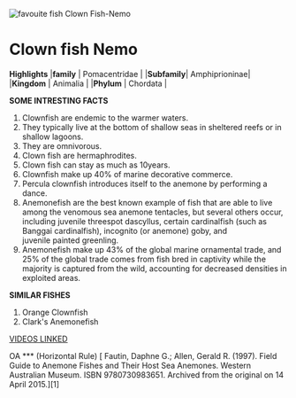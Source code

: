 ![favouite fish Clown Fish-Nemo](https://lumiere-a.akamaihd.net/v1/images/p_findingnemo_19752_05271d3f.jpeg?region=0%2C0%2C540%2C810)

# Clown fish  Nemo

**Highlights**
 |**family**   | Pomacentridae |
 |**Subfamily**| Amphiprioninae|
 |**Kingdom**  | Animalia      |
 |**Phylum**   | Chordata      |
 
 **SOME INTRESTING FACTS**
 1. Clownfish are endemic to the warmer waters.
 2. They typically live at the bottom of shallow seas in sheltered reefs or in shallow lagoons.
 3. They are omnivorous.
 4. Clown fish are hermaphrodites.
 5. Clown fish can stay as much as 10years.
 6. Clownfish make up 40% of marine decorative commerce.
 7. Percula clownfish introduces itself to the anemone by performing a dance.
 8. Anemonefish are the best known example of fish that are able to live among the venomous
   sea anemone tentacles, but several others occur, including juvenile threespot dascyllus, 
   certain cardinalfish (such as Banggai cardinalfish), incognito (or anemone) goby, and  
   juvenile painted greenling.
 9. Anemonefish make up 43% of the global marine ornamental trade, and 25% of the global trade comes
 from fish bred in captivity while the majority is captured from the wild, accounting for decreased densities in exploited areas.  
 
 **SIMILAR FISHES**
 1. Orange Clownfish
 2. Clark's Anemonefish
 
[VIDEOS LINKED](https://youtu.be/mlEZikvP9xg)


OA
*** (Horizontal Rule)
[ Fautin, Daphne G.; Allen, Gerald R. (1997). Field Guide to Anemone Fishes and Their Host Sea Anemones. Western Australian Museum. ISBN 9780730983651. Archived from the original on 14 April 2015.][1] 
